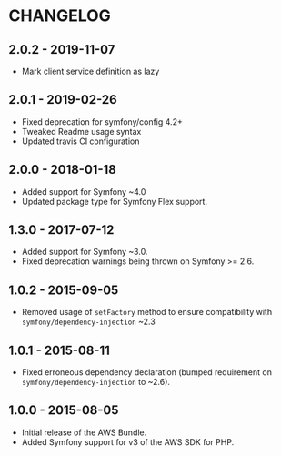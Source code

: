 # CHANGELOG

## 2.0.2 - 2019-11-07

* Mark client service definition as lazy 

## 2.0.1 - 2019-02-26

* Fixed deprecation for symfony/config 4.2+
* Tweaked Readme usage syntax
* Updated travis CI configuration

## 2.0.0 - 2018-01-18

* Added support for Symfony ~4.0
* Updated package type for Symfony Flex support.

## 1.3.0 - 2017-07-12

* Added support for Symfony ~3.0.
* Fixed deprecation warnings being thrown on Symfony >= 2.6.

## 1.0.2 - 2015-09-05

* Removed usage of `setFactory` method to ensure compatibility with 
  `symfony/dependency-injection` ~2.3

## 1.0.1 - 2015-08-11

* Fixed erroneous dependency declaration (bumped requirement on 
  `symfony/dependency-injection` to ~2.6).

## 1.0.0 - 2015-08-05

* Initial release of the AWS Bundle.
* Added Symfony support for v3 of the AWS SDK for PHP.
